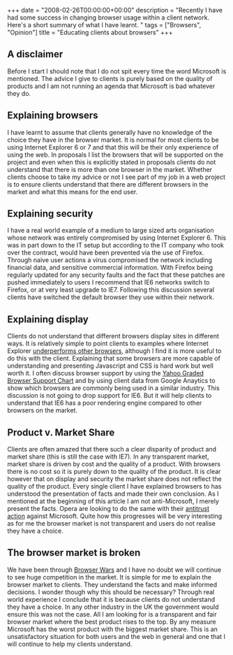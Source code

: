 +++
date = "2008-02-26T00:00:00+00:00"
description = "Recently I have had some success in changing browser usage within a client network. Here's a short summary of what I have learnt. "
tags = ["Browsers", "Opinion"]
title = "Educating clients about browsers"
+++

## A disclaimer

Before I start I should note that I do not spit every time the word Microsoft is
mentioned. The advice I give to clients is purely based on the quality of
products and I am not running an agenda that Microsoft is bad whatever they do.

## Explaining browsers

I have learnt to assume that clients generally have no knowledge of the choice
they have in the browser market. It is normal for most clients to be using
Internet Explorer 6 or 7 and that this will be their only experience of using
the web. In proposals I list the browsers that will be supported on the project
and even when this is explicitly stated in proposals clients do not understand
that there is more than one browser in the market. Whether clients choose to
take my advice or not I see part of my job in a web project is to ensure clients
understand that there are different browsers in the market and what this means
for the end user.

## Explaining security

I have a real world example of a medium to large sized arts organisation whose
network was entirely compromised by using Internet Explorer 6. This was in part
down to the IT setup but according to the IT company who took over the contract,
would have been prevented via the use of Firefox. Through naive user actions a
virus compromised the network including financial data, and sensitive commercial
information. With Firefox being regularly updated for any security faults and
the fact that these patches are pushed immediately to users I recommend that IE6
networks switch to Firefox, or at very least upgrade to IE7. Following this
discussion several clients have switched the default browser they use within
their network.

## Explaining display

Clients do not understand that different browsers display sites in different
ways. It is relatively simple to point clients to examples where Internet
Explorer [underperforms other browsers][1], although I find it is more useful to
do this with the client. Explaining that some browsers are more capable of
understanding and presenting Javascript and CSS is hard work but well worth it.
I often discuss browser support by using the [Yahoo Graded Browser Support
Chart][2] and by using client data from Google Anaytics to show which browsers
are commonly being used in a similar industry. This discussion is not going to
drop support for IE6. But it will help clients to understand that IE6 has a poor
rendering engine compared to other browsers on the market.

## Product v. Market Share

Clients are often amazed that there such a clear disparity of product and market
share (this is still the case with IE7). In any transparent market, market share
is driven by cost and the quality of a product. With browsers there is no cost
so it is purely down to the quality of the product. It is clear however that on
display and security the market share does not reflect the quality of the
product. Every single client I have explained browsers to has understood the
presentation of facts and made their own conclusion. As I mentioned at the
beginning of this article I am not anti-Microsoft, I merely present the facts.
Opera are looking to do the same with their [antitrust action][3] against
Microsoft. Quite how this progresses will be very interesting as for me the
browser market is not transparent and users do not realise they have a choice.

## The browser market is broken

We have been through [Browser Wars][4] and I have no doubt we will continue to
see huge competition in the market. It is simple for me to explain the browser
market to clients. They understand the facts and make informed decisions. I
wonder though why this should be necessary? Through real world experience I
conclude that it is because clients do not understand they have a choice. In any
other industry in the UK the government would ensure this was not the case. All
I am looking for is a transparent and fair browser market where the best product
rises to the top. By any measure Microsoft has the worst product with the
biggest market share. This is an unsatisfactory situation for both users and the
web in general and one that I will continue to help my clients understand.

[1]: http://www.positioniseverything.net/explorer.html
[2]: http://developer.yahoo.com/yui/articles/gbs/
[3]: http://www.opera.com/pressreleases/en/2007/12/13/
[4]: http://en.wikipedia.org/wiki/Browser_wars
